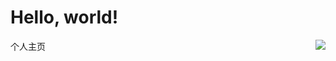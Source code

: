 <!doctype html>
<html lang="en">
  <head>
    <meta charset="utf-8">
    <meta name="viewport" content="width=device-width, initial-scale=1">
    <title>Bootstrap demo</title>
  </head>
  <body>
    <h1>Hello, world!</h1>
  </body>
</html>

<!doctype html>
<html lang="en">
  个人主页
</html>
<!doctype html>
<html lang="en">
  <img align="right" src="https://github-readme-stats.vercel.app/api?username=MeetPerfect&show_icons=true&icon_color=CE1D2D&text_color=718096&bg_color=ffffff&hide_title=true"/>
</html>

